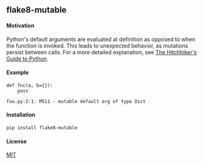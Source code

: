 flake8-mutable
--------------

#### Motivation

Python's default arguments are evaluated at definition as opposed to when the function is invoked. This leads to unexpected behavior, as mutations persist between calls. For a more detailed explanation, see [The Hitchhiker's Guide to Python](http://docs.python-guide.org/en/latest/writing/gotchas/#mutable-default-arguments).

#### Example

```
def fnc(a, b={}):
    pass

foo.py:2:1: M511 - mutable default arg of type Dict
```

#### Installation

```
pip install flake8-mutable
```


#### License

[MIT](https://opensource.org/licenses/MIT)
